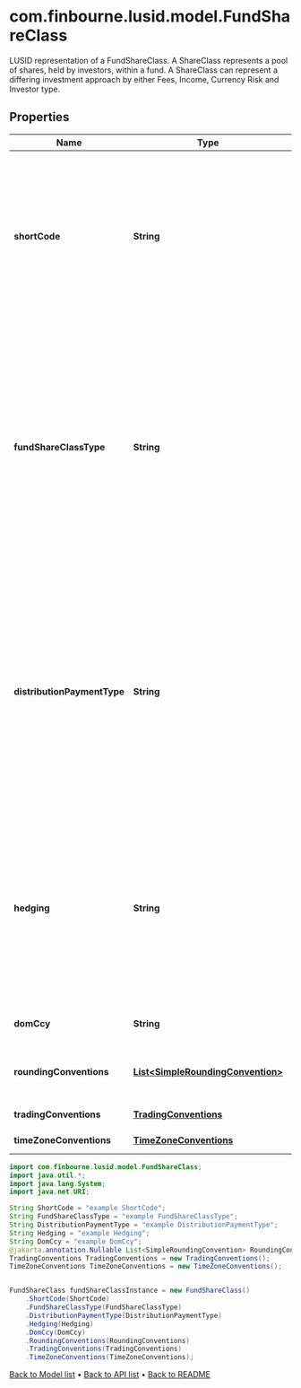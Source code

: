 # com.finbourne.lusid.model.FundShareClass
LUSID representation of a FundShareClass.  A ShareClass represents a pool of shares, held by investors, within a fund.   A ShareClass can represent a differing investment approach by either Fees,   Income, Currency Risk and Investor type.

## Properties

Name | Type | Description | Notes
------------ | ------------- | ------------- | -------------
**shortCode** | **String** | A short identifier, unique across a single fund, usually made up of the ShareClass components. Eg \&quot;A Accumulation Euro Hedged Class\&quot; could become \&quot;A Acc H EUR\&quot;. | [default to String]
**fundShareClassType** | **String** | The type of distribution that the ShareClass will calculate. Can be either &#39;Income&#39; or &#39;Accumulation&#39; - Income classes will pay out and Accumulation classes will retain their ShareClass attributable income.    Supported string (enumeration) values are: [Income, Accumulation]. | [default to String]
**distributionPaymentType** | **String** | The tax treatment applied to any distributions calculated within the ShareClass. Can be either &#39;Net&#39; (Distribution Calculated net of tax) or &#39;Gross&#39; (Distribution calculated gross of tax).    Supported string (enumeration) values are: [Gross, Net]. | [default to String]
**hedging** | **String** | A flag to indicate the ShareClass is operating currency hedging as a means to limit currency risk as part of it&#39;s investment strategy.    Supported string (enumeration) values are: [Invalid, None, ApplyHedging]. | [default to String]
**domCcy** | **String** | The domestic currency of the instrument. | [default to String]
**roundingConventions** | [**List&lt;SimpleRoundingConvention&gt;**](SimpleRoundingConvention.md) | Rounding Convention used for the FundShareClass quotes | [optional] [default to List<SimpleRoundingConvention>]
**tradingConventions** | [**TradingConventions**](TradingConventions.md) |  | [optional] [default to TradingConventions]
**timeZoneConventions** | [**TimeZoneConventions**](TimeZoneConventions.md) |  | [optional] [default to TimeZoneConventions]

```java
import com.finbourne.lusid.model.FundShareClass;
import java.util.*;
import java.lang.System;
import java.net.URI;

String ShortCode = "example ShortCode";
String FundShareClassType = "example FundShareClassType";
String DistributionPaymentType = "example DistributionPaymentType";
String Hedging = "example Hedging";
String DomCcy = "example DomCcy";
@jakarta.annotation.Nullable List<SimpleRoundingConvention> RoundingConventions = new List<SimpleRoundingConvention>();
TradingConventions TradingConventions = new TradingConventions();
TimeZoneConventions TimeZoneConventions = new TimeZoneConventions();


FundShareClass fundShareClassInstance = new FundShareClass()
    .ShortCode(ShortCode)
    .FundShareClassType(FundShareClassType)
    .DistributionPaymentType(DistributionPaymentType)
    .Hedging(Hedging)
    .DomCcy(DomCcy)
    .RoundingConventions(RoundingConventions)
    .TradingConventions(TradingConventions)
    .TimeZoneConventions(TimeZoneConventions);
```


[Back to Model list](../README.md#documentation-for-models) &#8226; [Back to API list](../README.md#documentation-for-api-endpoints) &#8226; [Back to README](../README.md)
